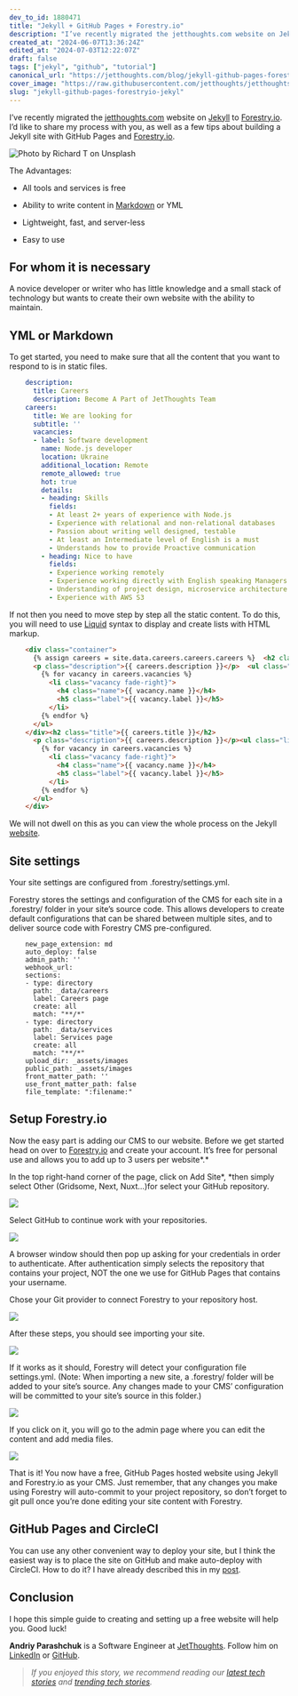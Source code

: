 ```yaml
---
dev_to_id: 1880471
title: "Jekyll + GitHub Pages + Forestry.io"
description: "I’ve recently migrated the jetthoughts.com website on Jekyll to Forestry.io. I’d like to share my..."
created_at: "2024-06-07T13:36:24Z"
edited_at: "2024-07-03T12:22:07Z"
draft: false
tags: ["jekyl", "github", "tutorial"]
canonical_url: "https://jetthoughts.com/blog/jekyll-github-pages-forestryio-jekyl/"
cover_image: "https://raw.githubusercontent.com/jetthoughts/jetthoughts.github.io/master/static/assets/img/blog/jekyll-github-pages-forestryio-jekyl/cover.jpeg"
slug: "jekyll-github-pages-forestryio-jekyl"
---
```

I’ve recently migrated the [jetthoughts.com](https://www.jetthoughts.com/) website on [Jekyll](https://jekyllrb.com/) to [Forestry.io](https://forestry.io/). I’d like to share my process with you, as well as a few tips about building a Jekyll site with GitHub Pages and [Forestry.io](https://forestry.io/).

![Photo by [Richard T](https://unsplash.com/photos/yovhXPl8V1M) on[ Unsplash](https://unsplash.com/?utm_source=unsplash&utm_medium=referral&utm_content=creditCopyText)](https://raw.githubusercontent.com/jetthoughts/jetthoughts.github.io/master/static/assets/img/blog/jekyll-github-pages-forestryio-jekyl/file_0.jpeg)

The Advantages:

* All tools and services is free

* Ability to write content in [Markdown](https://www.markdownguide.org/) or YML

* Lightweight, fast, and server-less

* Easy to use

## For whom it is necessary

A novice developer or writer who has little knowledge and a small stack of technology but wants to create their own website with the ability to maintain.

## YML or Markdown

To get started, you need to make sure that all the content that you want to respond to is in static files.
```yaml
    description:
      title: Careers
      description: Become A Part of JetThoughts Team
    careers:
      title: We are looking for
      subtitle: ''
      vacancies:
      - label: Software development
        name: Node.js developer
        location: Ukraine
        additional_location: Remote
        remote_allowed: true
        hot: true
        details:
        - heading: Skills
          fields:
          - At least 2+ years of experience with Node.js
          - Experience with relational and non-relational databases 
          - Passion about writing well designed, testable
          - At least an Intermediate level of English is a must
          - Understands how to provide Proactive communication
        - heading: Nice to have
          fields:
          - Experience working remotely
          - Experience working directly with English speaking Managers
          - Understanding of project design, microservice architecture
          - Experience with AWS S3
```
If not then you need to move step by step all the static content. To do this, you will need to use [Liquid](https://shopify.github.io/liquid/) syntax to display and create lists with HTML markup.
```html
    <div class="container">
      {% assign careers = site.data.careers.careers.careers %}  <h2 class="title">{{ careers.title }}</h2>
      <p class="description">{{ careers.description }}</p>  <ul class="list">
        {% for vacancy in careers.vacancies %}
          <li class="vacancy fade-right}">
            <h4 class="name">{{ vacancy.name }}</h4>
            <h5 class="label">{{ vacancy.label }}</h5>
          </li>
        {% endfor %}
      </ul>
    </div><h2 class="title">{{ careers.title }}</h2>
      <p class="description">{{ careers.description }}</p><ul class="list">
        {% for vacancy in careers.vacancies %}
          <li class="vacancy fade-right}">
            <h4 class="name">{{ vacancy.name }}</h4>
            <h5 class="label">{{ vacancy.label }}</h5>
          </li>
        {% endfor %}
      </ul>
    </div>
```
We will not dwell on this as you can view the whole process on the Jekyll [website](https://jekyllrb.com/docs/datafiles/).

## Site settings

Your site settings are configured from .forestry/settings.yml.

Forestry stores the settings and configuration of the CMS for each site in a .forestry/ folder in your site’s source code. This allows developers to create default configurations that can be shared between multiple sites, and to deliver source code with Forestry CMS pre-configured.
```
    new_page_extension: md
    auto_deploy: false
    admin_path: ''
    webhook_url: 
    sections:
    - type: directory
      path: _data/careers
      label: Careers page
      create: all
      match: "**/*"
    - type: directory
      path: _data/services
      label: Services page
      create: all
      match: "**/*"
    upload_dir: _assets/images
    public_path: _assets/images
    front_matter_path: ''
    use_front_matter_path: false
    file_template: ":filename:"
```
## Setup Forestry.io

Now the easy part is adding our CMS to our website. Before we get started head on over to [Forestry.io](https://forestry.io/) and create your account. It’s free for personal use and allows you to add up to 3 users per website*.*

In the top right-hand corner of the page, click on Add Site*, *then simply select Other (Gridsome, Next, Nuxt…)for select your GitHub repository.

![](https://raw.githubusercontent.com/jetthoughts/jetthoughts.github.io/master/static/assets/img/blog/jekyll-github-pages-forestryio-jekyl/file_1.jpg)

Select GitHub to continue work with your repositories.

![](https://raw.githubusercontent.com/jetthoughts/jetthoughts.github.io/master/static/assets/img/blog/jekyll-github-pages-forestryio-jekyl/file_2.jpg)

A browser window should then pop up asking for your credentials in order to authenticate. After authentication simply selects the repository that contains your project, NOT the one we use for GitHub Pages that contains your username.

Chose your Git provider to connect Forestry to your repository host.

![](https://raw.githubusercontent.com/jetthoughts/jetthoughts.github.io/master/static/assets/img/blog/jekyll-github-pages-forestryio-jekyl/file_3.jpg)

After these steps, you should see importing your site.

![](https://raw.githubusercontent.com/jetthoughts/jetthoughts.github.io/master/static/assets/img/blog/jekyll-github-pages-forestryio-jekyl/file_4.jpg)

If it works as it should, Forestry will detect your configuration file settings.yml. (Note: When importing a new site, a .forestry/ folder will be added to your site’s source. Any changes made to your CMS’ configuration will be committed to your site’s source in this folder.)

![](https://raw.githubusercontent.com/jetthoughts/jetthoughts.github.io/master/static/assets/img/blog/jekyll-github-pages-forestryio-jekyl/file_5.jpg)

If you click on it, you will go to the admin page where you can edit the content and add media files.

![](https://raw.githubusercontent.com/jetthoughts/jetthoughts.github.io/master/static/assets/img/blog/jekyll-github-pages-forestryio-jekyl/file_6.jpg)

That is it! You now have a free, GitHub Pages hosted website using Jekyll and Forestry.io as your CMS. Just remember, that any changes you make using Forestry will auto-commit to your project repository, so don’t forget to git pull once you’re done editing your site content with Forestry.

## GitHub Pages and CircleCI

You can use any other convenient way to deploy your site, but I think the easiest way is to place the site on GitHub and make auto-deploy with CircleCI.
How to do it? I have already described this in my [post](https://jtway.co/deploying-jekyll-to-github-pages-with-circleci-2-0-3eb69324bc6e).

## Conclusion

I hope this simple guide to creating and setting up a free website will help you. Good luck!

**Andriy Parashchuk** is a Software Engineer at [JetThoughts](https://www.jetthoughts.com/). Follow him on [LinkedIn](https://www.linkedin.com/in/andriy-parashchuk-3aa56468/) or [GitHub](https://github.com/andriyParashchuk).
>  *If you enjoyed this story, we recommend reading our [latest tech stories](https://jtway.co/latest) and [trending tech stories](https://jtway.co/trending).*
